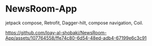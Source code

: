 # NewsRoom-App
jetpack compose, Retrofit, Dagger-hilt, compose navigation, Coil.



https://github.com/loay-al-shobaki/NewsRoom-App/assets/107764558/ffe74c80-6d54-48ed-adb4-67199e6c3c91

